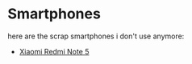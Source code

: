 # Smartphones

here are the scrap smartphones i don't use anymore:

* [Xiaomi Redmi Note 5](redminote5)

